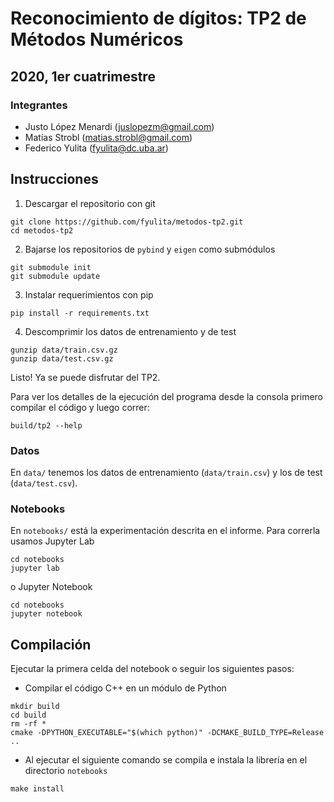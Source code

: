 # Reconocimiento de dígitos: TP2 de Métodos Numéricos
## 2020, 1er cuatrimestre

### Integrantes

- Justo López Menardi (juslopezm@gmail.com)
- Matías Strobl (matias.strobl@gmail.com)
- Federico Yulita (fyulita@dc.uba.ar)


## Instrucciones


1. Descargar el repositorio con git

```
git clone https://github.com/fyulita/metodos-tp2.git
cd metodos-tp2
```

2. Bajarse los repositorios de `pybind` y `eigen` como submódulos

```
git submodule init
git submodule update
```

3. Instalar requerimientos con pip

```
pip install -r requirements.txt
```

4. Descomprimir los datos de entrenamiento y de test

```
gunzip data/train.csv.gz
gunzip data/test.csv.gz
```

Listo! Ya se puede disfrutar del TP2.

Para ver los detalles de la ejecución del programa desde la consola primero compilar el código y luego correr:
```
build/tp2 --help
```

### Datos

En `data/` tenemos los datos de entrenamiento (`data/train.csv`) y los de test (`data/test.csv`).

### Notebooks

En `notebooks/` está la experimentación descrita en el informe. Para correrla usamos Jupyter Lab

```
cd notebooks
jupyter lab
```
o  Jupyter Notebook

```
cd notebooks
jupyter notebook
```

## Compilación

Ejecutar la primera celda del notebook o seguir los siguientes pasos:

- Compilar el código C++ en un módulo de Python

```
mkdir build
cd build
rm -rf *
cmake -DPYTHON_EXECUTABLE="$(which python)" -DCMAKE_BUILD_TYPE=Release ..
```

- Al ejecutar el siguiente comando se compila e instala la librería en el directorio `notebooks`

```
make install
